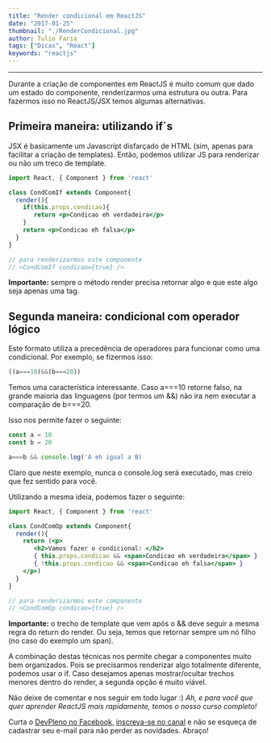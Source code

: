 ```yaml
---
title: "Render condicional em ReactJS"
date: "2017-01-25"
thumbnail: "./RenderCondicional.jpg"
author: Tulio Faria
tags: ["Dicas", "React"]
keywords: "reactjs"
---
```


---
Durante a criação de componentes em ReactJS é muito comum que dado um estado do componente, renderizarmos uma estrutura ou outra. Para fazermos isso no ReactJS/JSX temos algumas alternativas.

## Primeira maneira: utilizando if´s

JSX é basicamente um Javascript disfarçado de HTML (sim, apenas para facilitar a criação de templates). Então, podemos utilizar JS para renderizar ou não um treco de template.

```jsx {numberLines: true}
import React, { Component } from 'react'

class CondComIf extends Component{
  render(){
    if(this.props.condicao){
       return <p>Condicao eh verdadeira</p>
    }
    return <p>Condicao eh falsa</p>
  }
}

// para renderizarmos este componente
// <CondComIf condicao={true} />
```

**Importante:** sempre o método render precisa retornar algo e que este algo seja apenas uma tag.

## Segunda maneira: condicional com operador lógico

Este formato utiliza a precedência de operadores para funcionar como uma condicional. Por exemplo, se fizermos isso:

```jsx {numberLines: true}
((a===10)&&(b===20))
```

Temos uma característica interessante. Caso a===10 retorne falso, na grande maioria das linguagens (por termos um &&) não ira nem executar a comparação de b===20. 

Isso nos permite fazer o seguinte:

```jsx {numberLines: true}
const a = 10
const b = 20

a===b && console.log('A eh igual a B)
```

Claro que neste exemplo, nunca o console.log será executado, mas creio que fez sentido para você. 

Utilizando a mesma ideia, podemos fazer o seguinte:

```jsx {numberLines: true}
import React, { Component } from 'react'

class CondComOp extends Component{
  render(){
    return (<p>
       <h2>Vamos fazer o condicional: </h2>
       { this.props.condicao && <span>Condicao eh verdadeira</span> }
       { !this.props.condicao && <span>Condicao eh falsa</span> }
    </p>)
  }
}

// para renderizarmos este componente
// <CondComOp condicao={true} />
```

**Importante:** o trecho de template que vem após o && deve seguir a mesma regra do return do render. Ou seja, temos que retornar sempre um nó filho (no caso do exemplo um span). 

A combinação destas técnicas nos permite chegar a componentes muito bem organizados. Pois se precisarmos renderizar algo totalmente diferente, podemos usar o if. Caso desejamos apenas mostrar/ocultar trechos menores dentro do render, a segunda opção é muito viável. 

Não deixe de comentar e nos seguir em todo lugar :) _Ah, e para você que quer aprender ReactJS mais rapidamente, temos o nosso curso completo!_

Curta o [DevPleno no Facebook](https://www.facebook.com/devpleno), [inscreva-se no canal](https://www.youtube.com/devplenocom) e não se esqueça de cadastrar seu e-mail para não perder as novidades. Abraço!